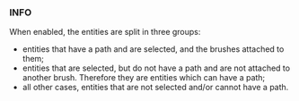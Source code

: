 ### INFO
When enabled, the entities are split in three groups:  
- entities that have a path and are selected, and the brushes attached to them;  
- entities that are selected, but do not have a path and are not attached to another brush. Therefore they are entities which can have a path;  
- all other cases, entities that are not selected and/or cannot have a path.  
